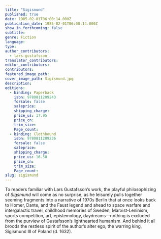 ```yaml
---
title: "Sigismund"
published: true
date: 1985-02-01T06:00:14.000Z
publication_date: 1985-02-01T06:00:14.000Z
show_in_forthcoming: false
subtitle:
genre: Fiction
language:
type:
author_contributors:
  - lars-gustafsson
translator_contributors:
editor_contributors:
contributors:
featured_image_path:
cover_image_path: Sigismund.jpg
description:
editions:
  - binding: Paperback
    isbn: 9780811209243
    forsale: false
    saleprice:
    shipping_charge:
    price_us: 17.95
    price_cn:
    trim_size:
    Page_count:
  - binding: Clothbound
    isbn: 9780811209236
    forsale: false
    saleprice:
    shipping_charge:
    price_us: 16.50
    price_cn:
    trim_size:
    Page_count:
slug: sigismund
---
```


To readers familiar with Lars Gustafsson’s work, the playful philosophizing of _Sigsmund_ will come as no surprise, as he leisurely pulls together seeming fragments into a narrative of 1970s Berlin that at once looks back to Homer, Dante, and the Faust legend and ahead to space warfare and intergalactic travel, childhood memories of Sweden, Marxist-Leninism, sports competition, art, epistemology, daydreams––nothing is excluded from the purview of Gustafsson’s lighthearted humanism. And behind it all broods the restless spirit of the author’s alter ego, the warring king, Sigismund III of Poland (d. 1632).

